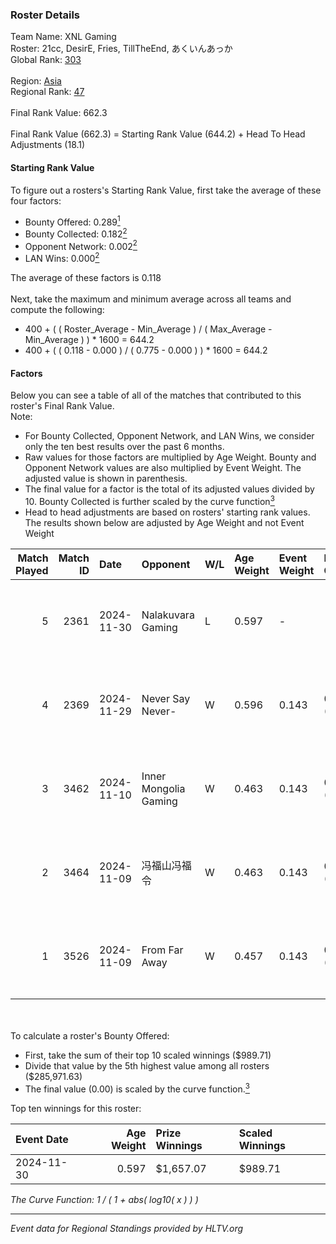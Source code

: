 ### Roster Details<br />
Team Name: XNL Gaming<br />
Roster: 21cc, DesirE, Fries, TillTheEnd, あくいんあっか<br />
Global Rank: [303](../../standings_global_2025_02_28.md)<br />
<br />
Region: [Asia]( ../../standings_asia_2025_02_28.md)<br />
Regional Rank: [47]( ../../standings_asia_2025_02_28.md)<br />
<br />
Final Rank Value:  662.3<br />
<br />
Final Rank Value (662.3) = Starting Rank Value (644.2) + Head To Head Adjustments (18.1)<br />

#### Starting Rank Value<br />
To figure out a rosters's Starting Rank Value, first take the average of these four factors:<br />
- Bounty Offered: 0.289[<sup>1</sup>](#table2)
- Bounty Collected: 0.182[<sup>2</sup>](#table1)
- Opponent Network: 0.002[<sup>2</sup>](#table1)
- LAN Wins: 0.000[<sup>2</sup>](#table1)

The average of these factors is 0.118<br />
<br />
Next, take the maximum and minimum average across all teams and compute the following:<br />
- 400 + ( ( Roster_Average - Min_Average ) / ( Max_Average - Min_Average ) ) * 1600 = 644.2
- 400 + ( ( 0.118 - 0.000 ) / ( 0.775 - 0.000 ) ) * 1600 = 644.2


#### Factors<br />
Below you can see a table of all of the matches that contributed to this roster's Final Rank Value.<br />
Note:<br />

- For Bounty Collected, Opponent Network, and LAN Wins, we consider only the ten best results over the past 6 months.
- Raw values for those factors are multiplied by Age Weight. Bounty and Opponent Network values are also multiplied by Event Weight. The adjusted value is shown in parenthesis.
- The final value for a factor is the total of its adjusted values divided by 10. Bounty Collected is further scaled by the curve function[<sup>3</sup>](#curveFunction)
- Head to head adjustments are based on rosters' starting rank values. The results shown below are adjusted by Age Weight and not Event Weight
<span id="table1"></span><br />


| Match Played | Match ID | Date       | Opponent              | W/L | Age Weight | Event Weight | Bounty Collected | Opponent Network | LAN Wins  | H2H Adj. | Roster                                   |
| -: | -: | :- | :- | :- | :- | :- | :- | :- | :- | -: | :- |
|            5 |     2361 | 2024-11-30 | Nalakuvara Gaming     | L   | 0.597      | -            | -                | -                | -         |    -9.98 | 21cc, DesirE, Fries, TillTheEnd, あくいんあっか |
|            4 |     2369 | 2024-11-29 | Never Say Never-      | W   | 0.596      | 0.143        | 0.003 (0.000)    | 0.130 (0.011)    | 0 (0.000) |     8.52 | 21cc, DesirE, Fries, TillTheEnd, あくいんあっか |
|            3 |     3462 | 2024-11-10 | Inner Mongolia Gaming | W   | 0.463      | 0.143        | 0.001 (0.000)    | 0.069 (0.005)    | 0 (0.000) |     7.11 | 21cc, DesirE, Fries, TillTheEnd, あくいんあっか |
|            2 |     3464 | 2024-11-09 | 冯福山冯福令                | W   | 0.463      | 0.143        | 0.000 (0.000)    | 0.046 (0.003)    | 0 (0.000) |     6.38 | 21cc, DesirE, Fries, TillTheEnd, あくいんあっか |
|            1 |     3526 | 2024-11-09 | From Far Away         | W   | 0.457      | 0.143        | 0.000 (0.000)    | 0.023 (0.001)    | 0 (0.000) |     6.05 | 21cc, DesirE, Fries, TillTheEnd, あくいんあっか |

<br />
<span id="table2"></span><br />
To calculate a roster's Bounty Offered:<br />

- First, take the sum of their top 10 scaled winnings ($989.71)
- Divide that value by the 5th highest value among all rosters ($285,971.63)
- The final value (0.00) is scaled by the curve function.[<sup>3</sup>](#curveFunction)

Top ten winnings for this roster:<br />

| Event Date | Age Weight | Prize Winnings | Scaled Winnings |
| :- | -: | :- | :- |
| 2024-11-30 |      0.597 | $1,657.07      | $989.71         |


<span id="curveFunction"></span>_The Curve Function: 1 / ( 1 + abs( log10( x ) ) )_<br />

---
_Event data for Regional Standings provided by HLTV.org_<br />

